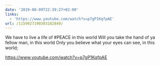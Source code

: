 ```yaml
---
date: '2019-08-09T22:39:27+02:00'
links:
  - 'https://www.youtube.com/watch?v=p7gP1KqfpAE'
url: /1159927190303182849/
---
```

We have to live a life of #PEACE in this world
Will you take the hand of ya fellow man, in this world
Only you believe what your eyes can see, in this world;

https://www.youtube.com/watch?v=p7gP1KqfpAE
